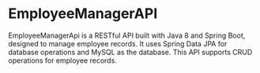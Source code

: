 # EmployeeManagerAPI
EmployeeManagerApi is a RESTful API built with Java 8 and Spring Boot, designed to manage employee records. It uses Spring Data JPA for database operations and MySQL as the database. This API supports CRUD operations for employee records.
